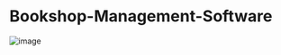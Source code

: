 # Bookshop-Management-Software

![image](https://user-images.githubusercontent.com/59476093/123914257-d533cf00-d99c-11eb-97ed-34ea8f161d21.png)
